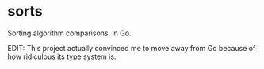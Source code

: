 sorts
=====

Sorting algorithm comparisons, in Go.

EDIT: This project actually convinced me to move away from Go because of how ridiculous its type system is.
